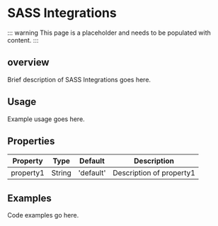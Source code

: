 # SASS Integrations

::: warning
This page is a placeholder and needs to be populated with content.
:::

## overview

Brief description of SASS Integrations goes here.

## Usage

Example usage goes here.

## Properties

| Property | Type | Default | Description |
|----------|------|---------|-------------|
| property1 | String | 'default' | Description of property1 |

## Examples

Code examples go here.
